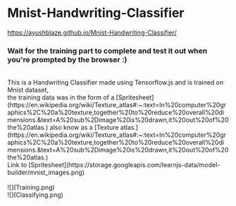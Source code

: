 # Mnist-Handwriting-Classifier
https://ayushblaze.github.io/Mnist-Handwriting-Classifier/ <br>
<h3>Wait for the training part to complete and test it out when you're prompted by the browser :)</h3><br>
This is a Handwriting Classifier made using Tensorflow.js and is trained on Mnist dataset,<br> the training data was in the form of a [Spritesheet](https://en.wikipedia.org/wiki/Texture_atlas#:~:text=In%20computer%20graphics%2C%20a%20texture,together%20to%20reduce%20overall%20dimensions.&text=A%20sub%2Dimage%20is%20drawn,it%20out%20of%20the%20atlas.) also know as a [Texture atlas.](https://en.wikipedia.org/wiki/Texture_atlas#:~:text=In%20computer%20graphics%2C%20a%20texture,together%20to%20reduce%20overall%20dimensions.&text=A%20sub%2Dimage%20is%20drawn,it%20out%20of%20the%20atlas.)<br>
Link to [Spritesheet](https://storage.googleapis.com/learnjs-data/model-builder/mnist_images.png)
<br>
<br>
![](Training.png)<br>
![](Classifying.png)
